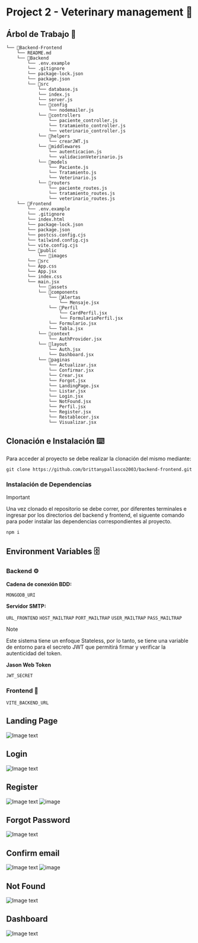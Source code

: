 # Project 2 - Veterinary management 🐶

## Árbol de Trabajo 📂
```
└── 📁Backend-Frontend
    └── README.md
    └── 📁Backend
        └── .env.example
        └── .gitignore
        └── package-lock.json
        └── package.json
        └── 📁src
            └── database.js
            └── index.js
            └── server.js
            └── 📁config
                └── nodemailer.js
            └── 📁controllers
                └── paciente_controller.js
                └── tratamiento_controller.js
                └── veterinario_controller.js
            └── 📁helpers
                └── crearJWT.js
            └── 📁middlewares
                └── autenticacion.js
                └── validacionVeterinario.js
            └── 📁models
                └── Paciente.js
                └── Tratamiento.js
                └── Veterinario.js
            └── 📁routers
                └── paciente_routes.js
                └── tratamiento_routes.js
                └── veterinario_routes.js
    └── 📁Frontend
        └── .env.example
        └── .gitignore
        └── index.html
        └── package-lock.json
        └── package.json
        └── postcss.config.cjs
        └── tailwind.config.cjs
        └── vite.config.cjs
        └── 📁public
            └── 📁images
        └── 📁src
        └── App.css
        └── App.jsx
        └── index.css
        └── main.jsx
            └── 📁assets
            └── 📁components
                └── 📁Alertas
                    └── Mensaje.jsx
                └── 📁Perfil
                    └── CardPerfil.jsx
                    └── FormularioPerfil.jsx
                └── Formulario.jsx
                └── Tabla.jsx
            └── 📁context
                └── AuthProvider.jsx
            └── 📁layout
                └── Auth.jsx
                └── Dashboard.jsx
            └── 📁paginas
                └── Actualizar.jsx
                └── Confirmar.jsx
                └── Crear.jsx
                └── Forgot.jsx
                └── LandingPage.jsx
                └── Listar.jsx
                └── Login.jsx
                └── NotFound.jsx
                └── Perfil.jsx
                └── Register.jsx
                └── Restablecer.jsx
                └── Visualizar.jsx
```
## Clonación e Instalación ⌨️
Para acceder al proyecto se debe realizar la clonación del mismo mediante:
```
git clone https://github.com/brittanypallasco2003/backend-frontend.git
```

### Instalación de Dependencias

> [!IMPORTANT]
>
> Una vez clonado el repositorio se debe correr, por diferentes terminales e ingresar por los directorios del backend y frontend, el siguente comando para poder instalar las dependencias correspondientes al proyecto.

```
npm i
```

## Environment Variables 🗄️
### Backend ⚙️
**Cadena de conexión BDD:**

`MONGODB_URI`

**Servidor SMTP:**

`URL_FRONTEND` 
`HOST_MAILTRAP`
`PORT_MAILTRAP`
`USER_MAILTRAP`
`PASS_MAILTRAP`

> [!NOTE]
>
> Este sistema tiene un enfoque Stateless, por lo tanto, se tiene una variable de entorno para el secreto JWT que permitirá firmar y verificar la autenticidad del token.

**Jason Web Token**

`JWT_SECRET`

### Frontend 🎨

`VITE_BACKEND_URL`

Landing Page
------
![Image text](https://raw.githubusercontent.com/Byrontosh/Plantilla-App-Demo/main/src/assets/fondos/captura-1.png)


Login
------
![Image text](https://raw.githubusercontent.com/Byrontosh/Plantilla-App-Demo/main/src/assets/fondos/captura-2.png)

Register
------
![Image text](https://raw.githubusercontent.com/Byrontosh/Plantilla-App-Demo/main/src/assets/fondos/captura-3.png)
![image](https://github.com/brittanypallasco2003/backend-frontend/assets/117743650/2ed80353-b340-4378-8f65-e144c125779c)

Forgot Password
------
![Image text](https://raw.githubusercontent.com/Byrontosh/Plantilla-App-Demo/main/src/assets/fondos/captura-4.png)

Confirm email
------
![Image text](https://raw.githubusercontent.com/Byrontosh/Plantilla-App-Demo/main/src/assets/fondos/captura-6.png)
![image](https://github.com/brittanypallasco2003/backend-frontend/assets/117743650/75f7eb86-529f-4393-b3d4-0e6701ab9b1c)


Not Found
------
![Image text](https://raw.githubusercontent.com/Byrontosh/Plantilla-App-Demo/main/src/assets/fondos/captura-5.png)

Dashboard
------
![Image text](https://raw.githubusercontent.com/Byrontosh/Plantilla-App-Demo/main/src/assets/fondos/captura-7.png)
